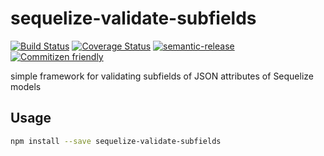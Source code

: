 # sequelize-validate-subfields

[![Build Status](https://travis-ci.org/jcoreio/sequelize-validate-subfields.svg?branch=master)](https://travis-ci.org/jcoreio/sequelize-validate-subfields)
[![Coverage Status](https://codecov.io/gh/jcoreio/sequelize-validate-subfields/branch/master/graph/badge.svg)](https://codecov.io/gh/jcoreio/sequelize-validate-subfields)
[![semantic-release](https://img.shields.io/badge/%20%20%F0%9F%93%A6%F0%9F%9A%80-semantic--release-e10079.svg)](https://github.com/semantic-release/semantic-release)
[![Commitizen friendly](https://img.shields.io/badge/commitizen-friendly-brightgreen.svg)](http://commitizen.github.io/cz-cli/)

simple framework for validating subfields of JSON attributes of Sequelize models

## Usage

```sh
npm install --save sequelize-validate-subfields
```

